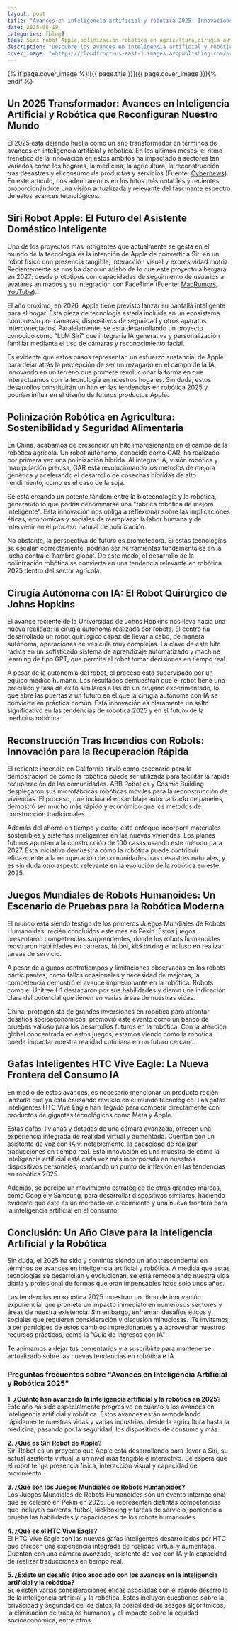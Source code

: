 ```yaml
---
layout: post
title: "Avances en inteligencia artificial y robótica 2025: Innovaciones clave para agosto 2025"
date: 2025-08-19
categories: [blog]
tags: Siri robot Apple,polinización robótica en agricultura,cirugía autónoma con IA,reconstrucción tras incendios con robots,Juegos Mundiales de Robots Humanoides,gafas inteligentes HTC Vive Eagle,robots humanoides China,robot quirúrgico Johns Hopkins,tecnología IA en hogares,tendencias en robótica 2025
description: "Descubre los avances en inteligencia artificial y robótica 2025 que están transformando hogares, agricultura y medicina. Conoce cómo impactan tu presente."
cover_image: "=https://cloudfront-us-east-1.images.arcpublishing.com/prisachile/CDXWSQEAMBEWJOFNEEIIHMV7VY.jpg"
---
```

{% if page.cover_image %}![{{ page.title }}]({{ page.cover_image }}){% endif %}


## Un 2025 Transformador: Avances en Inteligencia Artificial y Robótica que Reconfiguran Nuestro Mundo

El 2025 está dejando huella como un año transformador en términos de avances en inteligencia artificial y robótica. En los últimos meses, el ritmo frenético de la innovación en estos ámbitos ha impactado a sectores tan variados como los hogares, la medicina, la agricultura, la reconstrucción tras desastres y el consumo de productos y servicios (Fuente: [Cybernews](https://cybernews.com)). En este artículo, nos adentraremos en los hitos más notables y recientes, proporcionándote una visión actualizada y relevante del fascinante espectro de estos avances tecnológicos.

## Siri Robot Apple: El Futuro del Asistente Doméstico Inteligente

Uno de los proyectos más intrigantes que actualmente se gesta en el mundo de la tecnología es la intención de Apple de convertir a Siri en un robot físico con presencia tangible, interacción visual y expresividad motriz. Recientemente se nos ha dado un atisbo de lo que este proyecto albergará en 2027: desde prototipos con capacidades de seguimiento de usuarios a avatares animados y su integración con FaceTime (Fuente: [MacRumors](https://macrumors.com), [YouTube](https://www.youtube.com)).

El año próximo, en 2026, Apple tiene previsto lanzar su pantalla inteligente para el hogar. Esta pieza de tecnología estaría incluida en un ecosistema compuesto por cámaras, dispositivos de seguridad y otros aparatos interconectados. Paralelamente, se está desarrollando un proyecto conocido como "LLM Siri" que integraría IA generativa y personalización familiar mediante el uso de cámaras y reconocimiento facial.

Es evidente que estos pasos representan un esfuerzo sustancial de Apple para dejar atrás la percepción de ser un rezagado en el campo de la IA, innovando en un terreno que promete revolucionar la forma en que interactuamos con la tecnología en nuestros hogares. Sin duda, estos desarrollos constituirán un hito en las tendencias en robótica 2025 y podrían influir en el diseño de futuros productos Apple.

## Polinización Robótica en Agricultura: Sostenibilidad y Seguridad Alimentaria

En China, acabamos de presenciar un hito impresionante en el campo de la robótica agrícola. Un robot autónomo, conocido como GAR, ha realizado por primera vez una polinización híbrida. Al integrar IA, visión robótica y manipulación precisa, GAR está revolucionando los métodos de mejora genética y acelerando el desarrollo de cosechas híbridas de alto rendimiento, como es el caso de la soja.

Se está creando un potente tándem entre la biotecnología y la robótica, generando lo que podría denominarse una "fábrica robótica de mejora inteligente". Esta innovación nos obliga a reflexionar sobre las implicaciones éticas, económicas y sociales de reemplazar la labor humana y de intervenir en el proceso natural de polinización.

No obstante, la perspectiva de futuro es prometedora. Si estas tecnologías se escalan correctamente, podrían ser herramientas fundamentales en la lucha contra el hambre global. De este modo, el desarrollo de la polinización robótica se convierte en una tendencia relevante en robótica 2025 dentro del sector agrícola.

## Cirugía Autónoma con IA: El Robot Quirúrgico de Johns Hopkins

El avance reciente de la Universidad de Johns Hopkins nos lleva hacia una nueva realidad: la cirugía autónoma realizada por robots. El centro ha desarrollado un robot quirúrgico capaz de llevar a cabo, de manera autónoma, operaciones de vesícula muy complejas. La clave de este hito radica en un sofisticado sistema de aprendizaje automatizado y machine learning de tipo GPT, que permite al robot tomar decisiones en tiempo real.

A pesar de la autonomía del robot, el proceso está supervisado por un equipo médico humano. Los resultados demuestran que el robot tiene una precisión y tasa de éxito similares a las de un cirujano experimentado, lo que abre las puertas a un futuro en el que la cirugía autónoma con IA se convierte en práctica común. Esta innovación es claramente un salto significativo en las tendencias de robótica 2025 y en el futuro de la medicina robótica.

## Reconstrucción Tras Incendios con Robots: Innovación para la Recuperación Rápida

El reciente incendio en California sirvió como escenario para la demostración de cómo la robótica puede ser utilizada para facilitar la rápida recuperación de las comunidades. ABB Robotics y Cosmic Building desplegaron sus microfábricas robóticas móviles para la reconstrucción de viviendas. El proceso, que incluía el ensamblaje automatizado de paneles, demostró ser mucho más rápido y económico que los métodos de construcción tradicionales.

Además del ahorro en tiempo y costo, este enfoque incorpora materiales sostenibles y sistemas inteligentes en las nuevas viviendas. Los planes futuros apuntan a la construcción de 100 casas usando este método para 2027. Esta iniciativa demuestra cómo la robótica puede contribuir eficazmente a la recuperación de comunidades tras desastres naturales, y es sin duda otro aspecto relevante en la evolución de la robótica en este 2025.

## Juegos Mundiales de Robots Humanoides: Un Escenario de Pruebas para la Robótica Moderna

El mundo está siendo testigo de los primeros Juegos Mundiales de Robots Humanoides, recién concluidos este mes en Pekín. Estos juegos presentaron competencias sorprendentes, donde los robots humanoides mostraron habilidades en carreras, fútbol, kickboxing e incluso en realizar tareas de servicio.

A pesar de algunos contratiempos y limitaciones observadas en los robots participantes, como fallos ocasionales y necesidad de mejoras, la competencia demostró el avance impresionante en la robótica. Robots como el Unitree H1 destacaron por sus habilidades y dieron una indicación clara del potencial que tienen en varias áreas de nuestras vidas.

China, protagonista de grandes inversiones en robótica para afrontar desafíos socioeconómicos, promovió este evento como un banco de pruebas valioso para los desarrollos futuros en la robótica. Con la atención global concentrada en estos juegos, estamos viendo cómo la robótica puede impactar nuestra realidad cotidiana en un futuro cercano.

## Gafas Inteligentes HTC Vive Eagle: La Nueva Frontera del Consumo IA

En medio de estos avances, es necesario mencionar un producto recién lanzado que ya está causando revuelo en el mundo tecnológico. Las gafas inteligentes HTC Vive Eagle han llegado para competir directamente con productos de gigantes tecnológicos como Meta y Apple.

Estas gafas, livianas y dotadas de una cámara avanzada, ofrecen una experiencia integrada de realidad virtual y aumentada. Cuentan con un asistente de voz con IA y, notablemente, la capacidad de realizar traducciones en tiempo real. Esta innovación es una muestra de cómo la inteligencia artificial está cada vez más incorporada en nuestros dispositivos personales, marcando un punto de inflexión en las tendencias en robótica 2025.

Además, se percibe un movimiento estratégico de otras grandes marcas, como Google y Samsung, para desarrollar dispositivos similares, haciendo evidente que este es un mercado en crecimiento y una nueva frontera para la inteligencia artificial en el consumo.

## Conclusión: Un Año Clave para la Inteligencia Artificial y la Robótica

Sin duda, el 2025 ha sido y continúa siendo un año trascendental en términos de avances en inteligencia artificial y robótica. A medida que estas tecnologías se desarrollan y evolucionan, se está remodelando nuestra vida diaria y profesional de formas que eran impensables hace solo unos años.

Las tendencias en robótica 2025 muestran un ritmo de innovación exponencial que promete un impacto inmediato en numerosos sectores y áreas de nuestra existencia. Sin embargo, enfrentan desafíos éticos y sociales que requieren consideración y discusión minuciosas. ¡Te invitamos a ser partícipes de estos cambios impresionantes y a aprovechar nuestros recursos prácticos, como la "Guía de ingresos con IA"!

Te animamos a dejar tus comentarios y a suscribirte para mantenerse actualizado sobre las nuevas tendencias en robótica e IA.

### Preguntas frecuentes sobre "Avances en Inteligencia Artificial y Robótica 2025"

**1. ¿Cuánto han avanzado la inteligencia artificial y la robótica en 2025?**  
Este año ha sido especialmente progresivo en cuanto a los avances en inteligencia artificial y robótica. Estos avances están remodelando rápidamente nuestras vidas y varias industrias, desde la agricultura hasta la medicina, pasando por la seguridad, los dispositivos de consumo y más.

**2. ¿Qué es Siri Robot de Apple?**  
Siri Robot es un proyecto que Apple está desarrollando para llevar a Siri, su actual asistente virtual, a un nivel más tangible e interactivo. Se espera que el robot tenga presencia física, interacción visual y capacidad de movimiento.

**3. ¿Qué son los Juegos Mundiales de Robots Humanoides?**  
Los Juegos Mundiales de Robots Humanoides son un evento internacional que se celebró en Pekín en 2025. Se representan distintas competencias que incluyen carreras, fútbol, kickboxing y tareas de servicio, poniendo a prueba las habilidades y capacidades de los robots humanoides.

**4. ¿Qué es el HTC Vive Eagle?**  
El HTC Vive Eagle son las nuevas gafas inteligentes desarrolladas por HTC que ofrecen una experiencia integrada de realidad virtual y aumentada. Cuentan con una cámara avanzada, asistente de voz con IA y la capacidad de realizar traducciones en tiempo real.

**5. ¿Existe un desafío ético asociado con los avances en la inteligencia artificial y la robótica?**  
Sí, existen varias consideraciones éticas asociadas con el rápido desarrollo de la inteligencia artificial y la robótica. Estos incluyen cuestiones sobre la privacidad y seguridad de los datos, la posibilidad de sesgos algorítmicos, la eliminación de trabajos humanos y el impacto sobre la equidad socioeconómica, entre otros.